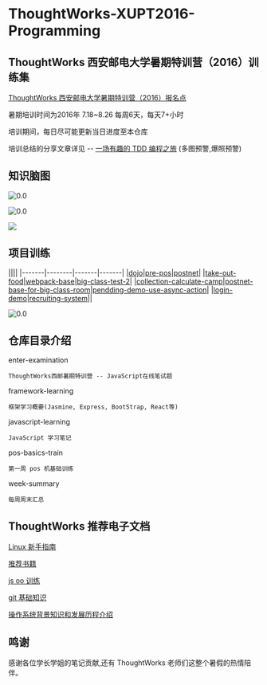 # ThoughtWorks-XUPT2016-Programming

## ThoughtWorks 西安邮电大学暑期特训营（2016）训练集

[ThoughtWorks 西安邮电大学暑期特训营（2016）报名点](https://jinshuju.net/f/rHT9Fo)

暑期培训时间为2016年 7.18~8.26 每周6天，每天7+小时

培训期间，每日尽可能更新当日进度至本仓库

培训总结的分享文章详见 -- [一场有趣的 TDD 编程之旅]() (多图预警,爆照预警)

## 知识脑图

![0.0](http://note.youdao.com/yws/public/resource/6ba53bd3621a59667d9e84d5f90d99d0/xmlnote/7B0D1D3853954A289655E4292FF3DFEB/5224)

![0.0](http://ww3.sinaimg.cn/bmiddle/005vaCFkgw1f773ha23cwj31g80rze39.jpg)

![](http://a.hiphotos.baidu.com/zhidao/pic/item/72f082025aafa40fa38bfc55a964034f79f019ec.jpg)

## 项目训练

||||
|-------|--------|-------|-------|
|[dojo](https://github.com/hkliya/dojo)|[pre-pos](https://github.com/twa-camp/pre-pos)|[postnet](https://github.com/linwenjun/postnet)|
|[take-out-food](https://github.com/freewind/take-out-food)|[webpack-base](https://github.com/react-redux-practise/webpack-base)|[big-class-test-2](https://github.com/twa-camp-2016/big-class-test-2)|
|[collection-calculate-camp](https://github.com/iamcoach/collection-calculate-camp)|[postnet-base-for-big-class-room](https://github.com/twa-camp-2016/postnet-base-for-big-classroom)|[pendding-demo-use-async-action](https://github.com/react-redux-practise/pendding-demo-use-async-action)|
|[login-demo](https://github.com/react-redux-practise/login-demo)|[recruiting-system](https://github.com/thoughtworks-academy/recruiting-system)||

![0.0](http://note.youdao.com/yws/public/resource/6ba53bd3621a59667d9e84d5f90d99d0/xmlnote/7F7FB337612D4C10AA78EE87EC3C9421/5203)

## 仓库目录介绍

enter-examination

    ThoughtWorks西邮暑期特训营 -- JavaScript在线笔试题

framework-learning

    框架学习概要(Jasmine, Express, BootStrap, React等)

javascript-learning

    JavaScript 学习笔记

pos-basics-train

    第一周 pos 机基础训练

week-summary

    每周周末汇总

    
## ThoughtWorks 推荐电子文档

[Linux 新手指南](http://thoughtworks-academy.github.io/linux-guide/zh-hans/)

[推荐书籍](https://github.com/iamcoach/books)

[js oo 训练](https://github.com/iamcoach/oo-basic-step-by-step)

[git 基础知识](https://github.com/iamcoach/git)

[操作系统背景知识和发展历程介绍](https://github.com/iamcoach/os-intro)

## 鸣谢

感谢各位学长学姐的笔记贡献,还有 ThoughtWorks 老师们这整个暑假的热情陪伴。
